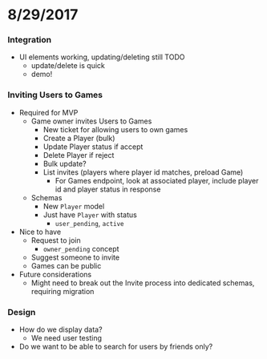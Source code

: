 # 8/29/2017

### Integration

- UI elements working, updating/deleting still TODO
  - update/delete is quick
  - demo!

### Inviting Users to Games

- Required for MVP
  - Game owner invites Users to Games
    - New ticket for allowing users to own games
    - Create a Player (bulk)
    - Update Player status if accept
    - Delete Player if reject
    - Bulk update?
    - List invites (players where player id matches, preload Game)
      - For Games endpoint, look at associated player, include
      player id and player status in response
  - Schemas
    - New `Player` model
    - Just have `Player` with status
      - `user_pending`, `active`
- Nice to have
  - Request to join
    - `owner_pending` concept
  - Suggest someone to invite
  - Games can be public
- Future considerations
  - Might need to break out the Invite process into
  dedicated schemas, requiring migration

### Design

- How do we display data?
  - We need user testing
- Do we want to be able to search for users by friends only?

